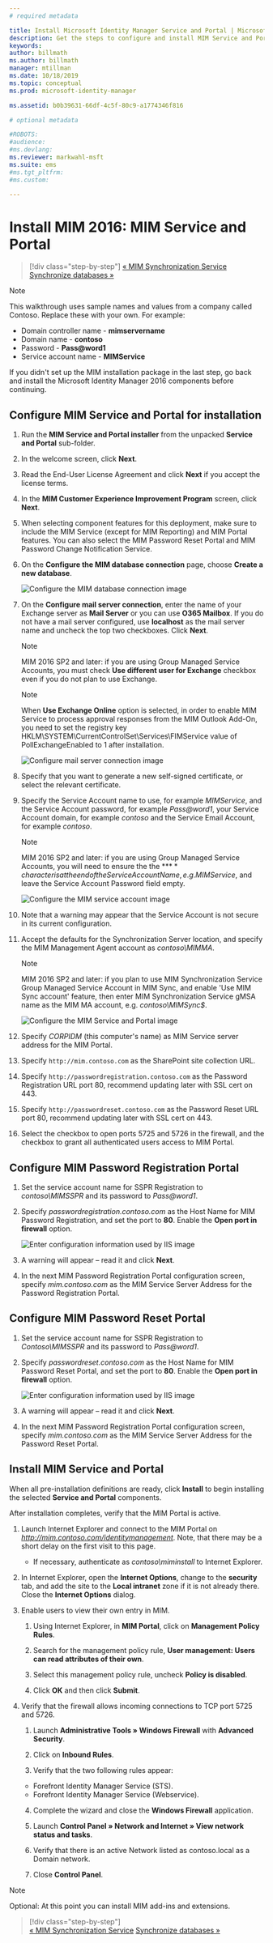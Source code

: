 ```yaml
---
# required metadata

title: Install Microsoft Identity Manager Service and Portal | Microsoft Docs
description: Get the steps to configure and install MIM Service and Portal for Microsoft Identity Manager 2016
keywords:
author: billmath
ms.author: billmath
manager: mtillman
ms.date: 10/18/2019
ms.topic: conceptual
ms.prod: microsoft-identity-manager

ms.assetid: b0b39631-66df-4c5f-80c9-a1774346f816

# optional metadata

#ROBOTS:
#audience:
#ms.devlang:
ms.reviewer: markwahl-msft
ms.suite: ems
#ms.tgt_pltfrm:
#ms.custom:

---
```

# Install MIM 2016: MIM Service and Portal

> [!div class="step-by-step"]
> [« MIM Synchronization Service](install-mim-sync.md)
> [Synchronize databases »](install-mim-sync-ad-service.md)
 
> [!NOTE]
> This walkthrough uses sample names and values from a company called Contoso. Replace these with your own. For example:
> - Domain controller name - **mimservername**
> - Domain name - **contoso**
> - Password - <strong>Pass@word1</strong>
> - Service account name - **MIMService**

If you didn't set up the MIM installation package in the last step, go back and install the Microsoft Identity Manager 2016 components before continuing.


## Configure MIM Service and Portal for installation

1. Run the **MIM Service and Portal installer** from the unpacked **Service and Portal** sub-folder.

2. In the welcome screen, click **Next**.

3. Read the End-User License Agreement and click **Next** if you accept the license terms.

4. In the **MIM Customer Experience Improvement Program** screen, click **Next**.

5. When selecting component features for this deployment, make sure to include the MIM Service (except for MIM Reporting) and MIM Portal features. You can also select the MIM Password Reset Portal and MIM Password Change Notification Service.

6. On the **Configure the MIM database connection** page, choose **Create a new database**.

    ![Configure the MIM database connection image](media/install-mim-service-portal/MIM_Install10.png)

7. On the **Configure mail server connection**, enter the name of your Exchange server as **Mail Server** or you can use **O365 Mailbox**. If you do not have a mail server configured, use **localhost** as the mail server name and uncheck the top two checkboxes. Click **Next**.
    >[!NOTE]
    >MIM 2016 SP2 and later: if you are using Group Managed Service Accounts, you must check **Use different user for Exchange** checkbox even if you do not plan to use Exchange.
    
    >[!NOTE]
    >When **Use Exchange Online** option is selected, in order to enable MIM Service to process approval responses from the MIM Outlook Add-On, you need to set the registry key HKLM\SYSTEM\CurrentControlSet\Services\FIMService value of PollExchangeEnabled to 1 after installation.

    ![Configure mail server connection image](media/install-mim-service-portal/MIM_Install11.png)

8. Specify that you want to generate a new self-signed certificate, or select the relevant certificate.

9. Specify the Service Account name to use, for example *MIMService*, and the Service Account password, for example <em>Pass@word1</em>, your Service Account domain, for example *contoso* and the Service Email Account, for example *contoso*.
    >[!NOTE]
    >MIM 2016 SP2 and later: if you are using Group Managed Service Accounts, you will need to ensure the  the **$** character is at the end of the Service Account Name, e.g. MIMService$, and leave the Service Account Password field empty.

    ![Configure the MIM service account image](media/install-mim-service-portal/MIM_Install12.png)

10. Note that a warning may appear that the Service Account is not secure in its current configuration.

11. Accept the defaults for the Synchronization Server location, and specify the MIM Management Agent account as *contoso\MIMMA*.
    >[!NOTE]
    >MIM 2016 SP2 and later: if you plan to use MIM Synchronization Service Group Managed Service Account in MIM Sync, and enable 'Use MIM Sync account' feature, then enter MIM Synchronization Service gMSA name as the MIM MA account, e.g. *contoso\MIMSync$*.

    ![Configure the MIM Service and Portal image](media/install-mim-service-portal/MIM_Install13.png)

12. Specify *CORPIDM* (this computer's name) as MIM Service server address for the MIM Portal.

13. Specify `http://mim.contoso.com` as the SharePoint site collection URL.

14. Specify `http://passwordregistration.contoso.com` as the Password Registration  URL port 80, recommend updating later with SSL cert on 443.

15. Specify `http://passwordreset.contoso.com` as the Password Reset URL port 80, recommend updating later with SSL cert on 443.

16. Select the checkbox to open ports 5725 and 5726 in the firewall, and the checkbox to grant all authenticated users access to MIM Portal.

## Configure MIM Password Registration Portal

1. Set the service account name for SSPR Registration to *contoso\MIMSSPR* and its password to <em>Pass@word1</em>.

2. Specify  *passwordregistration.contoso.com* as the Host Name for MIM Password Registration, and set the port to **80**. Enable the **Open port in firewall** option.

   ![Enter configuration information used by IIS image](media/install-mim-service-portal/MIM_Install14.png)

3. A warning will appear – read it and click **Next**.

4. In the next MIM Password Registration Portal configuration screen, specify  *mim.contoso.com* as the MIM Service Server Address for the Password Registration Portal.

## Configure MIM Password Reset Portal

1. Set the service account name for SSPR Registration to *Contoso\MIMSSPR* and its password to <em>Pass@word1</em>.

2. Specify  *passwordreset.contoso.com* as the Host Name for MIM Password Reset Portal, and set the port to **80**. Enable the **Open port in firewall** option.

   ![Enter configuration information used by IIS image](media/install-mim-service-portal/MIM_Install15.png)

3. A warning will appear – read it and click **Next**.

4. In the next MIM Password Registration Portal configuration screen, specify *mim.contoso.com* as the MIM Service Server Address for the Password Reset Portal.

## Install MIM Service and Portal

When all pre-installation definitions are ready, click **Install** to begin installing the selected **Service and Portal** components.

After installation completes, verify that the MIM Portal is active.

1. Launch Internet Explorer and connect to the MIM Portal on  *http://mim.contoso.com/identitymanagement*. Note, that there may be a short delay on the first visit to this page.
    - If necessary, authenticate as *contoso\miminstall* to Internet Explorer.

2. In Internet Explorer, open the **Internet Options**, change to the **security** tab, and add the site to the **Local intranet** zone if it is not already there.  Close the **Internet Options** dialog.

3. Enable users to view their own entry in MIM.

    1.  Using Internet Explorer, in **MIM Portal**, click on **Management Policy Rules**.

    2.  Search for the management policy rule, **User management: Users can read attributes of their own**.

    3.  Select this management policy rule, uncheck **Policy is disabled**.

    4.  Click **OK** and then click **Submit**.

4.  Verify that the firewall allows incoming connections to TCP port 5725 and 5726.

    1.  Launch **Administrative Tools » Windows Firewall** with **Advanced Security**.

    2.  Click on **Inbound Rules**.

    3.  Verify that the two following rules appear:

    -   Forefront Identity Manager Service (STS).
    -   Forefront Identity Manager Service (Webservice).

    4.  Complete the wizard and close the **Windows Firewall** application.

    5.  Launch **Control Panel » Network and Internet » View network status and tasks**.

    6.  Verify that there is an active Network listed as contoso.local as a Domain network.

    7.  Close **Control Panel**.

> [!NOTE]
> Optional: At this point you can install MIM add-ins and extensions.
 
> [!div class="step-by-step"]  
> [« MIM Synchronization Service](install-mim-sync.md)
> [Synchronize databases »](install-mim-sync-ad-service.md)
